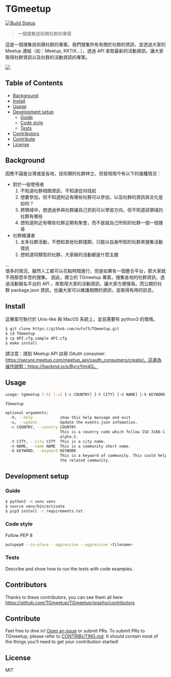 # TGmeetup

[![Build Status](https://travis-ci.org/TGmeetup/TGmeetup.svg?branch=master)](https://travis-ci.org/TGmeetup/TGmeetup)

> 一個搜集技術類社群的專案

這是一個搜集技術類社群的專案。我們搜集所有有關於社群的資訊，並透過大家的 Meetup 連結（如：Meetup, KKTIX...），透過 API 拿取最新的活動資訊。讓大家取得社群資訊以及社群的活動資訊的專案。

![](header.png)

## Table of Contents

- [Background](#background)
- [Install](#install)
- [Usage](#usage)
- [Development setup](#development-setup)
    - [Guide](#guide)
    - [Code style](#code-style)
    - [Tests](#tests)
- [Contributors](#contributors)
- [Contribute](#contribute)
- [License](#license)


## Background
因應不論是台灣或是各地，技術類的社群林立，但發現現今有以下的幾種情況：
- 對於一般使用者
   1. 不知道社群相關資訊，不知道從何找起
   2. 想要參加，但不知道附近有哪些社群可以參加，以及社群的資訊與文化是如何？
   3. 跨領域中，想透過參與社群讓自己抓到可以學習方向，但不知道該領域的社群有哪些
   4. 想知道附近有哪些社群近期有聚會，而不是就自己所知的社群一個一個搜尋
- 社群維護者
   1. 太多社群活動，不想和其他社群撞期，只能以自身所知的社群來搜集活動資訊
   2. 想知道同類型的社群，大家辦的活動都是什麼主題

...  
很多的情況，雖然人工都可以花點時間進行，但是如果有一個整合平台，那大家就不用那麼辛苦的搜集。
因此，建立的 TGmeetup 專案，搜集各地的社群資訊，透過活動報名平台的 API ，來取得大家的活動資訊，讓大家方便搜尋。而公開的社群 package.json 資訊，也讓大家可以維護相關的資訊，並取得有用的訊息。

## Install
這專案可執行於 Unix-like 與 MacOS 系統上，並且需要有 python3 的環境。
```sh
$ git clone https://github.com/sufuf3/TGmeetup.git
$ cd TGmeetup
$ cp API.cfg.sample API.cfg
$ make install
```
請注意：請到 Meetup API 註冊 OAuth consumer: https://secure.meetup.com/meetup_api/oauth_consumers/create/。這邊為操作說明：https://hackmd.io/s/ByrxYmi4G。

## Usage
```sh
usage: tgmeetup [-h] [-u] [-c COUNTRY] [-t CITY] [-n NAME] [-k KEYWORD]

TGmeetup

optional arguments:
  -h, --help            show this help message and exit
  -u, --update          Update the events.json infomation.
  -c COUNTRY, --country COUNTRY
                        This is a country code which follow ISO 3166-1
                        alpha-2.
  -t CITY, --city CITY  This is a city name.
  -n NAME, --name NAME  This is a community short name.
  -k KEYWORD, --keyword KEYWORD
                        This is a keyword of community. This could help find
                        the related community.
```

## Development setup

### Guide
```sh
$ python3 -m venv venv
$ source venv/bin/activate
$ pip3 install -r requirements.txt
```

### Code style
Follow PEP 8
```sh
autopep8 --in-place --aggressive --aggressive <filename>
```

### Tests
Describe and show how to run the tests with code examples.

## Contributors
Thanks to these contributors, you can see them all here: https://github.com/TGmeetup/TGmeetup/graphs/contributors

## Contribute
Feel free to dive in! [Open an issue](https://github.com/RichardLitt/standard-readme/issues/new) or submit PRs.
To submit PRs to TGmeetup, please refer to [CONTRIBUTING.md](). It should contain most of the things you'll need to get your contribution started!


## License
MIT
